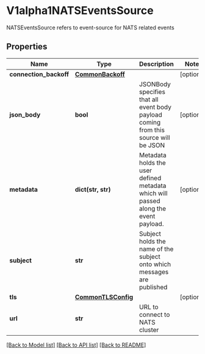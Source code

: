 # V1alpha1NATSEventsSource

NATSEventsSource refers to event-source for NATS related events
## Properties
Name | Type | Description | Notes
------------ | ------------- | ------------- | -------------
**connection_backoff** | [**CommonBackoff**](CommonBackoff.md) |  | [optional] 
**json_body** | **bool** | JSONBody specifies that all event body payload coming from this source will be JSON | [optional] 
**metadata** | **dict(str, str)** | Metadata holds the user defined metadata which will passed along the event payload. | [optional] 
**subject** | **str** | Subject holds the name of the subject onto which messages are published | 
**tls** | [**CommonTLSConfig**](CommonTLSConfig.md) |  | [optional] 
**url** | **str** | URL to connect to NATS cluster | 

[[Back to Model list]](../README.md#documentation-for-models) [[Back to API list]](../README.md#documentation-for-api-endpoints) [[Back to README]](../README.md)


